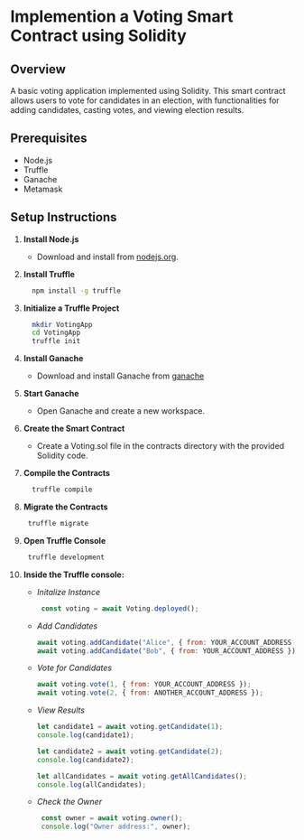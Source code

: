 # Implemention a Voting Smart Contract using Solidity

## Overview
A basic voting application implemented using Solidity. This smart contract allows users to vote for candidates in an election, with functionalities for adding candidates, casting votes, and viewing election results.

## Prerequisites
- Node.js
- Truffle
- Ganache
- Metamask

## Setup Instructions

1. **Install Node.js**
   - Download and install from [nodejs.org](https://nodejs.org).

2. **Install Truffle**
   ```bash
     npm install -g truffle
    ```
3. **Initialize a Truffle Project**
    ```bash
      mkdir VotingApp
      cd VotingApp
      truffle init
    ```
4. **Install Ganache**
   - Download and install Ganache from [ganache](trufflesuite.com/ganache)

5. **Start Ganache**
   - Open Ganache and create a new workspace.
   
6. **Create the Smart Contract**
   - Create a Voting.sol file in the contracts directory with the provided Solidity code.
  
7. **Compile the Contracts**
   ```bash
     truffle compile
    ```
9. **Migrate the Contracts**
    ```bash
     truffle migrate
    ```
11. **Open Truffle Console**
    ```bash
     truffle development
    ```
13. **Inside the Truffle console:**
    - *Initalize Instance*
      ```javascript
       const voting = await Voting.deployed();
      ```
    - *Add Candidates*
      ```javascript
      await voting.addCandidate("Alice", { from: YOUR_ACCOUNT_ADDRESS });
      await voting.addCandidate("Bob", { from: YOUR_ACCOUNT_ADDRESS });
      ```
    - *Vote for Candidates*
      ```javascript
      await voting.vote(1, { from: YOUR_ACCOUNT_ADDRESS });
      await voting.vote(2, { from: ANOTHER_ACCOUNT_ADDRESS });
      ```
    - *View Results*
      ```javascript
      let candidate1 = await voting.getCandidate(1);
      console.log(candidate1);
      
      let candidate2 = await voting.getCandidate(2);
      console.log(candidate2);
      
      let allCandidates = await voting.getAllCandidates();
      console.log(allCandidates);
      ```
    - *Check the Owner*
      ```javascript
       const owner = await voting.owner();
       console.log("Owner address:", owner);
      ```
